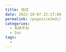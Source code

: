 ```yaml
---
title: 测试
date: 2022-10-07 22:17:08
permalink: /pages/ce3edc/
categories:
  - 系统平台
  - Ios
tags:
  - 
---
```

